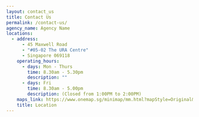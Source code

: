 ```yaml
---
layout: contact_us
title: Contact Us
permalink: /contact-us/
agency_name: Agency Name
locations:
  - address:
      - 45 Maxwell Road
      - "#05-02 The URA Centre"
      - Singapore 069118
    operating_hours:
      - days: Mon - Thurs
        time: 8.30am - 5.30pm
        description: ""
      - days: Fri
        time: 8.30am - 5.00pm
        description: (Closed from 1:00PM to 2:00PM)
    maps_link: https://www.onemap.sg/minimap/mm.html?mapStyle=Original&zoomLevel=17&latLng=1.279568572,103.8453122&ewt=JTNDcCUzRTQ1JTIwTWF4d2VsbCUyMFJvYWQlM0NiciUyMCUyRiUzRSUyMzA1LTAyJTIwVGhlJTIwVVJBJTIwQ2VudHJlJTNDYnIlMjAlMkYlM0VTaW5nYXBvcmUlMjAwNjkxMTglM0MlMkZwJTNF&popupWidth=200&showPopup=true
    title: Location
---
```

